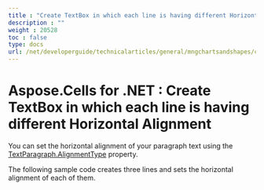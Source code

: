```yaml
---
title : "Create TextBox in which each line is having different Horizontal Alignment" 
description : "" 
weight : 20528 
toc : false
type: docs
url: /net/developerguide/technicalarticles/general/mngchartsandshapes/create+textbox+in+which+each+line+is+having+different+horizontal+alignment/
---
```


# Aspose.Cells for .NET : Create TextBox in which each line is having different Horizontal Alignment


You can set the horizontal alignment of your paragraph text using the [TextParagraph.AlignmentType](https://apireference.aspose.com/net/cells/aspose.cells.drawing.texts/textparagraph/properties/alignmenttype) property.

The following sample code creates three lines and sets the horizontal alignment of each of them.


